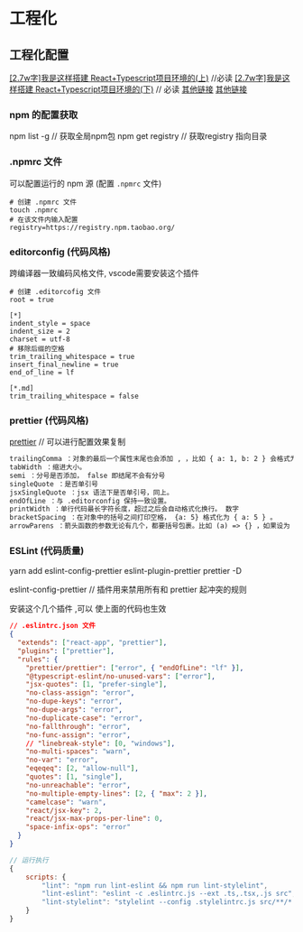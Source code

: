 # 工程化

## 工程化配置

[[2.7w字]我是这样搭建 React+Typescript项目环境的(上)](https://juejin.cn/post/6860129883398668296) //必读
[[2.7w字]我是这样搭建 React+Typescript项目环境的(下)](https://juejin.cn/post/6860134655568871437) // 必读
[其他链接](https://juejin.cn/post/7002910497565622286)
[其他链接](https://juejin.cn/post/6844904048525574152)

### npm 的配置获取

npm list -g // 获取全局npm包
npm get registry  // 获取registry 指向目录

### .npmrc 文件

可以配置运行的 npm 源 (配置 `.npmrc` 文件)

```shell
# 创建 .npmrc 文件
touch .npmrc
# 在该文件内输入配置
registry=https://registry.npm.taobao.org/

```

### editorconfig (代码风格)

跨编译器一致编码风格文件, vscode需要安装这个插件

```shell
# 创建 .editorcofig 文件
root = true

[*]
indent_style = space
indent_size = 2
charset = utf-8
# 移除后缀的空格
trim_trailing_whitespace = true
insert_final_newline = true
end_of_line = lf

[*.md]
trim_trailing_whitespace = false

```

### prettier (代码风格)

[prettier](https://prettier.io/playground/) // 可以进行配置效果复制

```txt
trailingComma ：对象的最后一个属性末尾也会添加 , ，比如 { a: 1, b: 2 } 会格式为 { a: 1, b: 2, } 。
tabWidth ：缩进大小。
semi ：分号是否添加， false 即结尾不会有分号
singleQuote ：是否单引号
jsxSingleQuote ：jsx 语法下是否单引号，同上。
endOfLine ：与 .editorconfig 保持一致设置。
printWidth ：单行代码最长字符长度，超过之后会自动格式化换行。 数字
bracketSpacing ：在对象中的括号之间打印空格， {a: 5} 格式化为 { a: 5 } 。
arrowParens ：箭头函数的参数无论有几个，都要括号包裹。比如 (a) => {} ，如果设为 avoid ，会自动格式化为 a => {} 。

```

### ESLint (代码质量)

yarn add eslint-config-prettier eslint-plugin-prettier prettier -D

eslint-config-prettier // 插件用来禁用所有和 prettier 起冲突的规则

安装这个几个插件 ,可以 使上面的代码也生效

```json
// .eslintrc.json 文件
{
  "extends": ["react-app", "prettier"],
  "plugins": ["prettier"],
  "rules": {
    "prettier/prettier": ["error", { "endOfLine": "lf" }],
    "@typescript-eslint/no-unused-vars": ["error"],
    "jsx-quotes": [1, "prefer-single"],
    "no-class-assign": "error",
    "no-dupe-keys": "error",
    "no-dupe-args": "error",
    "no-duplicate-case": "error",
    "no-fallthrough": "error",
    "no-func-assign": "error",
    // "linebreak-style": [0, "windows"],
    "no-multi-spaces": "warn",
    "no-var": "error",
    "eqeqeq": [2, "allow-null"],
    "quotes": [1, "single"],
    "no-unreachable": "error",
    "no-multiple-empty-lines": [2, { "max": 2 }],
    "camelcase": "warn",
    "react/jsx-key": 2,
    "react/jsx-max-props-per-line": 0,
    "space-infix-ops": "error"
  }
}
```

```js
// 运行执行
{
    scripts: {
        "lint": "npm run lint-eslint && npm run lint-stylelint",
        "lint-eslint": "eslint -c .eslintrc.js --ext .ts,.tsx,.js src",
        "lint-stylelint": "stylelint --config .stylelintrc.js src/**/*.{less,css,scss}"
    }
}
```
